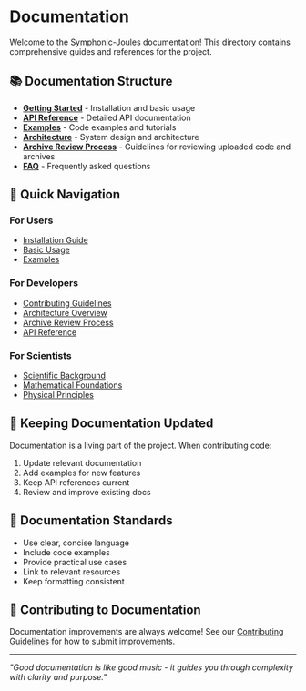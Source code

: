 # Documentation

Welcome to the Symphonic-Joules documentation! This directory contains comprehensive guides and references for the project.

## 📚 Documentation Structure

- **[Getting Started](getting-started.md)** - Installation and basic usage
- **[API Reference](api-reference.md)** - Detailed API documentation
- **[Examples](examples/)** - Code examples and tutorials
- **[Architecture](architecture.md)** - System design and architecture
- **[Archive Review Process](archive-review-process.md)** - Guidelines for reviewing uploaded code and archives
- **[FAQ](faq.md)** - Frequently asked questions

## 🎯 Quick Navigation

### For Users
- [Installation Guide](getting-started.md#installation)
- [Basic Usage](getting-started.md#usage)
- [Examples](examples/)

### For Developers
- [Contributing Guidelines](../CONTRIBUTING.md)
- [Architecture Overview](architecture.md)
- [Archive Review Process](archive-review-process.md)
- [API Reference](api-reference.md)

### For Scientists
- [Scientific Background](scientific-background.md)
- [Mathematical Foundations](mathematical-foundations.md)
- [Physical Principles](physical-principles.md)

## 🔄 Keeping Documentation Updated

Documentation is a living part of the project. When contributing code:

1. Update relevant documentation
2. Add examples for new features
3. Keep API references current
4. Review and improve existing docs

## 📝 Documentation Standards

- Use clear, concise language
- Include code examples
- Provide practical use cases
- Link to relevant resources
- Keep formatting consistent

## 🤝 Contributing to Documentation

Documentation improvements are always welcome! See our [Contributing Guidelines](../CONTRIBUTING.md) for how to submit improvements.

---

*"Good documentation is like good music - it guides you through complexity with clarity and purpose."*